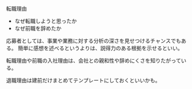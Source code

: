 転職理由

- なぜ転職しようと思ったか
- なぜ前職を辞めたか

応募者としては、事業や業務に対する分析の深さを見せつけるチャンスでもある。
簡単に感想を述べるというよりは、説得力のある根拠を示せるといい。

転職理由や前職の入社理由は、会社との親和性や辞めにくさを知りたがっている。

退職理由は建前だけまとめてテンプレートにしておくといいかも。
